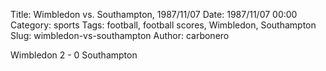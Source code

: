 Title: Wimbledon vs. Southampton, 1987/11/07
Date: 1987/11/07 00:00
Category: sports
Tags: football, football scores, Wimbledon, Southampton
Slug: wimbledon-vs-southampton
Author: carbonero


Wimbledon 2 - 0 Southampton
